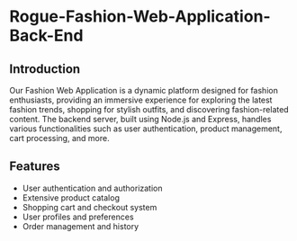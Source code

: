# Rogue-Fashion-Web-Application-Back-End

## Introduction

Our Fashion Web Application is a dynamic platform designed for fashion enthusiasts, providing an immersive experience for exploring the latest fashion trends, shopping for stylish outfits, and discovering fashion-related content. The backend server, built using Node.js and Express, handles various functionalities such as user authentication, product management, cart processing, and more.

## Features

- User authentication and authorization
- Extensive product catalog
- Shopping cart and checkout system
- User profiles and preferences
- Order management and history
  

